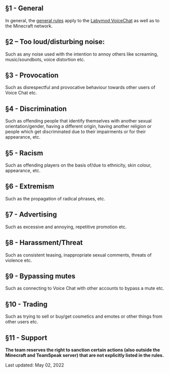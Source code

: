 ## §1 - General
In general, the [general rules](games.md) apply to the [Labymod VoiceChat](https://www.labymod.net/en/voicechat/rules) as well as to the Minecraft network.

## §2 – Too loud/disturbing noise:
Such as any noise used with the intention to annoy others like screaming, music/soundbots, voice distortion etc.
   
## §3 - Provocation
Such as disrespectful and provocative behaviour towards other users of Voice Chat etc.

## §4 - Discrimination
Such as offending people that identify themselves with another sexual orientation/gender, having a different origin, having another religion or people which get discriminated due to their impairments or for their appearance, etc.

## §5 - Racism
Such as offending players on the basis of/due to ethnicity, skin colour, appearance, etc.

## §6 - Extremism
Such as the propagation of radical phrases, etc.

## §7 - Advertising
Such as excessive and annoying, repetitive promotion etc.

## §8 - Harassment/Threat
Such as consistent teasing, inappropriate sexual comments, threats of violence etc.

## §9 - Bypassing mutes
Such as connecting to Voice Chat with other accounts to bypass a mute etc.

## §10 - Trading
Such as trying to sell or buy/get cosmetics and emotes or other things from other users etc.

## §11 - Support


<strong>The team reserves the right to sanction certain actions (also outside the Minecraft and TeamSpeak server) that are not explicitly listed in the rules.</strong>

Last updated: May 02, 2022
